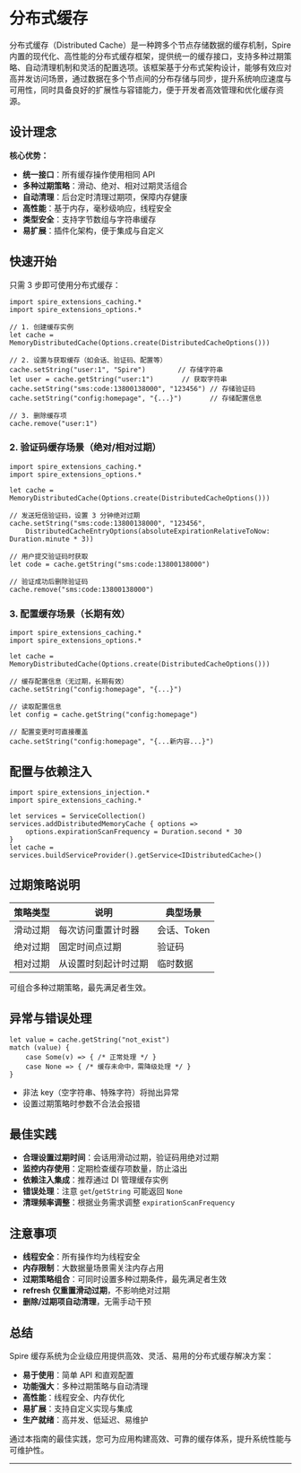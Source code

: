 # 分布式缓存

分布式缓存（Distributed Cache）是一种跨多个节点存储数据的缓存机制，Spire 内置的现代化、高性能的分布式缓存框架，提供统一的缓存接口，支持多种过期策略、自动清理机制和灵活的配置选项。该框架基于分布式架构设计，能够有效应对高并发访问场景，通过数据在多个节点间的分布存储与同步，提升系统响应速度与可用性，同时具备良好的扩展性与容错能力，便于开发者高效管理和优化缓存资源。

## 设计理念

**核心优势：**

- **统一接口**：所有缓存操作使用相同 API
- **多种过期策略**：滑动、绝对、相对过期灵活组合
- **自动清理**：后台定时清理过期项，保障内存健康
- **高性能**：基于内存，毫秒级响应，线程安全
- **类型安全**：支持字节数组与字符串缓存
- **易扩展**：插件化架构，便于集成与自定义

## 快速开始

只需 3 步即可使用分布式缓存：

```cangjie{4,7,11}
import spire_extensions_caching.*
import spire_extensions_options.*

// 1. 创建缓存实例
let cache = MemoryDistributedCache(Options.create(DistributedCacheOptions()))

// 2. 设置与获取缓存（如会话、验证码、配置等）
cache.setString("user:1", "Spire")        // 存储字符串
let user = cache.getString("user:1")       // 获取字符串
cache.setString("sms:code:13800138000", "123456") // 存储验证码
cache.setString("config:homepage", "{...}")       // 存储配置信息

// 3. 删除缓存项
cache.remove("user:1")
```

### 2. 验证码缓存场景（绝对/相对过期）

```cangjie
import spire_extensions_caching.*
import spire_extensions_options.*

let cache = MemoryDistributedCache(Options.create(DistributedCacheOptions()))

// 发送短信验证码，设置 3 分钟绝对过期
cache.setString("sms:code:13800138000", "123456", 
    DistributedCacheEntryOptions(absoluteExpirationRelativeToNow: Duration.minute * 3))

// 用户提交验证码时获取
let code = cache.getString("sms:code:13800138000")

// 验证成功后删除验证码
cache.remove("sms:code:13800138000")
```

### 3. 配置缓存场景（长期有效）

```cangjie
import spire_extensions_caching.*
import spire_extensions_options.*

let cache = MemoryDistributedCache(Options.create(DistributedCacheOptions()))

// 缓存配置信息（无过期，长期有效）
cache.setString("config:homepage", "{...}")

// 读取配置信息
let config = cache.getString("config:homepage")

// 配置变更时可直接覆盖
cache.setString("config:homepage", "{...新内容...}")
```

## 配置与依赖注入

```cangjie
import spire_extensions_injection.*
import spire_extensions_caching.*

let services = ServiceCollection()
services.addDistributedMemoryCache { options =>
    options.expirationScanFrequency = Duration.second * 30
}
let cache = services.buildServiceProvider().getService<IDistributedCache>()
```

## 过期策略说明

| 策略类型   | 说明                   | 典型场景         |
|------------|------------------------|------------------|
| 滑动过期   | 每次访问重置计时器     | 会话、Token      |
| 绝对过期   | 固定时间点过期         | 验证码           |
| 相对过期   | 从设置时刻起计时过期   | 临时数据         |

可组合多种过期策略，最先满足者生效。

## 异常与错误处理

```cangjie
let value = cache.getString("not_exist")
match (value) {
    case Some(v) => { /* 正常处理 */ }
    case None => { /* 缓存未命中，需降级处理 */ }
}
```
- 非法 key（空字符串、特殊字符）将抛出异常
- 设置过期策略时参数不合法会报错

## 最佳实践

- **合理设置过期时间**：会话用滑动过期，验证码用绝对过期
- **监控内存使用**：定期检查缓存项数量，防止溢出
- **依赖注入集成**：推荐通过 DI 管理缓存实例
- **错误处理**：注意 `get`/`getString` 可能返回 `None`
- **清理频率调整**：根据业务需求调整 `expirationScanFrequency`

## 注意事项

- **线程安全**：所有操作均为线程安全
- **内存限制**：大数据量场景需关注内存占用
- **过期策略组合**：可同时设置多种过期条件，最先满足者生效
- **refresh 仅重置滑动过期**，不影响绝对过期
- **删除/过期项自动清理**，无需手动干预

## 总结

Spire 缓存系统为企业级应用提供高效、灵活、易用的分布式缓存解决方案：

- **易于使用**：简单 API 和直观配置
- **功能强大**：多种过期策略与自动清理
- **高性能**：线程安全、内存优化
- **易扩展**：支持自定义实现与集成
- **生产就绪**：高并发、低延迟、易维护

通过本指南的最佳实践，您可为应用构建高效、可靠的缓存体系，提升系统性能与可维护性。

---